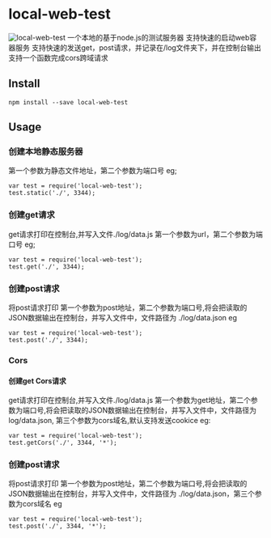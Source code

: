 # local-web-test
![local-web-test](https://img.shields.io/badge/local--web--test-1.0.0-green.svg)
一个本地的基于node.js的测试服务器
支持快速的启动web容器服务
支持快速的发送get，post请求，并记录在/log文件夹下，并在控制台输出
支持一个函数完成cors跨域请求

## Install
```
npm install --save local-web-test
```

## Usage

### 创建本地静态服务器
第一个参数为静态文件地址，第二个参数为端口号
eg;
```
var test = require('local-web-test');
test.static('./', 3344);
```

### 创建get请求
get请求打印在控制台,并写入文件./log/data.js
第一个参数为url，第二个参数为端口号
eg;
```
var test = require('local-web-test');
test.get('./', 3344);
```

### 创建post请求
将post请求打印
第一个参数为post地址，第二个参数为端口号,将会把读取的JSON数据输出在控制台，并写入文件中，文件路径为 ./log/data.json
eg
```
var test = require('local-web-test');
test.post('./', 3344);
```

### Cors
#### 创建get Cors请求
get请求打印在控制台,并写入文件./log/data.js
第一个参数为get地址，第二个参数为端口号,将会把读取的JSON数据输出在控制台，并写入文件中，文件路径为log/data.json, 第三个参数为cors域名,默认支持发送cookice
eg:
```
var test = require('local-web-test');
test.getCors('./', 3344, '*');
```
### 创建post请求
将post请求打印
第一个参数为post地址，第二个参数为端口号,将会把读取的JSON数据输出在控制台，并写入文件中，文件路径为 ./log/data.json，第三个参数为cors域名
eg
```
var test = require('local-web-test');
test.post('./', 3344, '*');
```
